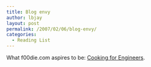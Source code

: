 ```yaml
---
title: Blog envy
author: lbjay
layout: post
permalink: /2007/02/06/blog-envy/
categories:
  - Reading List
---
```

<abbr class="unapi-id" title=""><!-- &nbsp; --></abbr> 

What f00die.com aspires to be: [Cooking for Engineers][1].

 [1]: http://www.cookingforengineers.com